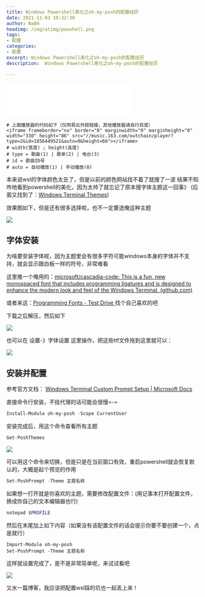 ```yaml
---
title: Windows Powershell美化之oh-my-posh的配置经历
date: 2021-11-03 19:32:30
author: Na0H
headimg: /img/atimg/powshell.png
tags:	
- 配置
categories:
- 配置
excerpt: Windows Powershell美化之oh-my-posh的配置经历
description:  Windows Powershell美化之oh-my-posh的配置经历

---
```


<!-- more -->


<iframe frameborder="no" border="0" marginwidth="0" marginheight="0" width="330" height="86" src="//music.163.com/outchain/player?type=2&id=1856449521&auto=0&height=66"></iframe>

```
# 上面播放器的代码如下（仅网易云外链链接，其他播放器请自行百度）
<iframe frameborder="no" border="0" marginwidth="0" marginheight="0" width="330" height="86" src="//music.163.com/outchain/player?type=2&id=1856449521&auto=0&height=66"></iframe>
# width(宽度) ; height(高度)
# type = 歌曲(1) | 歌单(2) | 电台(3)
# id = 歌曲ID号
# auto = 自动播放(1) | 手动播放(0)
```



本来说wsl的字体颜色太丑了，但是以前的颜色网站找不着了就搜了一波
结果不知咋地看到powershell的美化，因为太帅了就忘记了原本搜字体主题这一回事》
(后面又找到了：[Windows Terminal Themes](https://windowsterminalthemes.dev/))

效果图如下，但是还有很多选择啦，也不一定要选俺这种主题

![](https://i.loli.net/2021/11/03/BJKW27bG1wQeiaU.png)

## 字体安装

为啥要安装字体呢，因为主题里会有很多字符可能windows本身的字体并不支持，就会显示跟白板一样的符号，非常难看

这里推一个俺用的：[microsoft/cascadia-code: This is a fun, new monospaced font that includes programming ligatures and is designed to enhance the modern look and feel of the Windows Terminal. (github.com)](https://github.com/microsoft/cascadia-code)

或者来这：[Programming Fonts - Test Drive ](https://www.programmingfonts.org/) 找个自己喜欢的吧

下载之后解压，然后如下

![](https://i.loli.net/2021/11/03/UCJc4u5ISdPVAaY.png)

也可以在 设置-》字体设置 这里操作，把这些ttf文件拖到这里就可以：

![](https://i.loli.net/2021/11/03/21d9Gx7porEnXiB.png)

## 安装并配置

参考官方文档：
[Windows Terminal Custom Prompt Setup | Microsoft Docs](https://docs.microsoft.com/en-us/windows/terminal/tutorials/custom-prompt-setup#install-a-nerd-font)

直接命令行安装，不挂代理的话可能会很慢=-=

```powershell
Install-Module oh-my-posh -Scope CurrentUser
```

安装完成后，用这个命令查看所有主题

```powershell
Get-PoshThemes
```

![](https://i.loli.net/2021/11/03/VJ21C7mgLIQx8kl.png)

可以用这个命令来切换，但是只是在当前窗口有效，重启powershell就会恢复默认的，大概是起个预览的作用

```powershell
Set-PoshPrompt -Theme 主题名称
```

如果想一打开就是你喜欢的主题，需要修改配置文件：(用记事本打开配置文件，换成你自己的文本编辑器也行)

```powershell
notepad $PROFILE
```

然后在末尾加上如下内容（如果没有该配置文件的话会提示你要不要创建一个，点是就行）

```
Import-Module oh-my-posh
Set-PoshPrompt -Theme 主题名称
```

这样就设置完成了，是不是非常简单呢，来试试看吧

![](https://i.loli.net/2021/11/03/c8VIQCiLrnZJTyS.jpg)

又水一篇博客，我应该把配置wsl踩的坑也一起丢上来！
